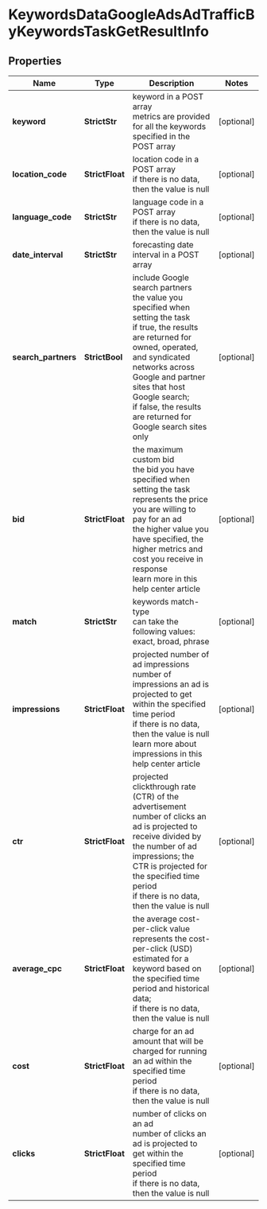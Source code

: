 # KeywordsDataGoogleAdsAdTrafficByKeywordsTaskGetResultInfo


## Properties

| Name | Type | Description | Notes |
|------------ | ------------- | ------------- | -------------|
**keyword** | **StrictStr** | keyword in a POST array<br>metrics are provided for all the keywords specified in the POST array |[optional]|
**location_code** | **StrictFloat** | location code in a POST array<br>if there is no data, then the value is null |[optional]|
**language_code** | **StrictStr** | language code in a POST array<br>if there is no data, then the value is null |[optional]|
**date_interval** | **StrictStr** | forecasting date interval in a POST array |[optional]|
**search_partners** | **StrictBool** | include Google search partners<br>the value you specified when setting the task<br>if true, the results are returned for owned, operated, and syndicated networks across Google and partner sites that host Google search;<br>if false, the results are returned for Google search sites only |[optional]|
**bid** | **StrictFloat** | the maximum custom bid<br>the bid you have specified when setting the task<br>represents the price you are willing to pay for an ad<br>the higher value you have specified, the higher metrics and cost you receive in response<br>learn more in this help center article |[optional]|
**match** | **StrictStr** | keywords match-type<br>can take the following values: exact, broad, phrase |[optional]|
**impressions** | **StrictFloat** | projected number of ad impressions<br>number of impressions an ad is projected to get within the specified time period<br>if there is no data, then the value is null<br>learn more about impressions in this help center article |[optional]|
**ctr** | **StrictFloat** | projected clickthrough rate (CTR) of the advertisement<br>number of clicks an ad is projected to receive divided by the number of ad impressions; the CTR is projected for the specified time period<br>if there is no data, then the value is null |[optional]|
**average_cpc** | **StrictFloat** | the average cost-per-click value<br>represents the cost-per-click (USD) estimated for a keyword based on the specified time period and historical data;<br>if there is no data, then the value is null |[optional]|
**cost** | **StrictFloat** | charge for an ad<br>amount that will be charged for running an ad within the specified time period<br>if there is no data, then the value is null |[optional]|
**clicks** | **StrictFloat** | number of clicks on an ad<br>number of clicks an ad is projected to get within the specified time period<br>if there is no data, then the value is null |[optional]|